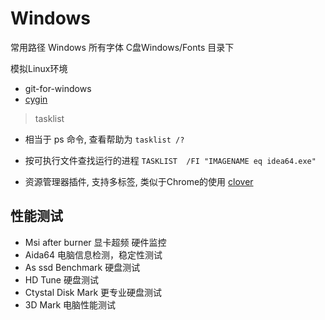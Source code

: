 # Windows 

常用路径 Windows 所有字体 C盘Windows/Fonts 目录下

模拟Linux环境

- git-for-windows
- [cygin](http://x.cygwin.com/)

> tasklist 
- 相当于 ps 命令, 查看帮助为 `tasklist /?`
- 按可执行文件查找运行的进程 `TASKLIST  /FI "IMAGENAME eq idea64.exe"`

- 资源管理器插件, 支持多标签, 类似于Chrome的使用 [clover](http://cn.ejie.me/)

## 性能测试
- Msi after burner 显卡超频 硬件监控
- Aida64 电脑信息检测，稳定性测试
- As ssd Benchmark 硬盘测试
- HD Tune 硬盘测试
- Ctystal Disk Mark 更专业硬盘测试
- 3D Mark 电脑性能测试
